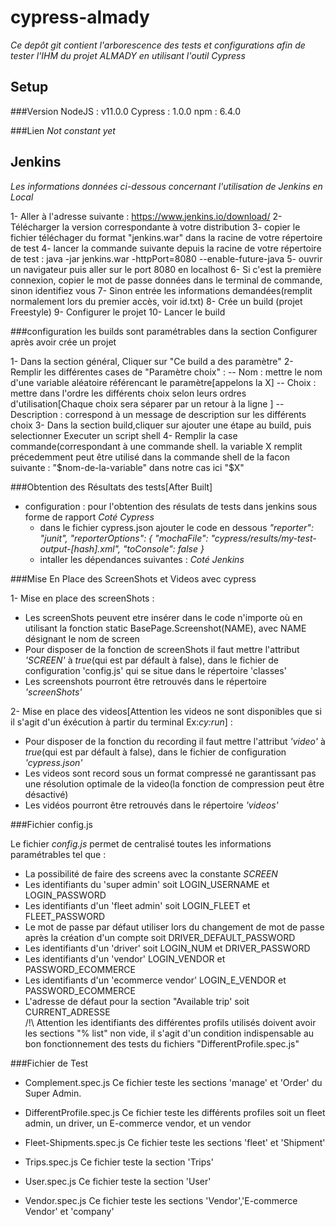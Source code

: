 # cypress-almady

*Ce depôt git contient l'arborescence des tests et configurations afin de tester
l'IHM  du projet ALMADY en utilisant l'outil Cypress*

## Setup

###Version
NodeJS : v11.0.0
Cypress : 1.0.0
npm : 6.4.0

###Lien
*Not constant yet*

## Jenkins

*Les informations données ci-dessous concernant l'utilisation de Jenkins en Local*

1- Aller à l'adresse suivante : https://www.jenkins.io/download/
2- Télécharger la version correspondante à votre distribution
3- copier le fichier téléchager du format "jenkins.war" dans la racine de votre répertoire de test
4- lancer la commande suivante depuis la racine de votre répertoire de test : java -jar jenkins.war -httpPort=8080 --enable-future-java
5- ouvrir un navigateur puis aller sur le port 8080 en localhost
6- Si c'est la première connexion, copier le mot de passe données dans le terminal de commande, sinon identifiez vous
7- Sinon entrée les informations demandées(remplit normalement lors du premier accès, voir id.txt)
8- Crée un build (projet Freestyle)
9- Configurer le projet
10- Lancer le build

###configuration
les builds sont paramétrables dans la section Configurer après avoir crée un projet

1- Dans la section général, Cliquer sur "Ce build a des paramètre"
2- Remplir les différentes cases de "Paramètre choix" :
   -- Nom  : mettre le nom d'une variable aléatoire référencant le paramètre[appelons la X]
   -- Choix : mettre dans l'ordre les différents choix selon leurs ordres d'utilisation[Chaque choix sera séparer par un retour à la ligne ]
   -- Description : correspond à un message de description sur les différents choix
3- Dans la section build,cliquer sur ajouter une étape au build, puis selectionner Executer un script shell
4- Remplir la case commande(correspondant à une commande shell. la variable X remplit précedemment peut être utilisé dans la commande shell de la facon suivante : "$nom-de-la-variable" dans notre cas ici "$X"


###Obtention des Résultats des tests[After Built]
  - configuration : pour l'obtention des résulats de tests dans jenkins sous forme de rapport
    *Coté Cypress*
    + dans le fichier cypress.json ajouter le code en dessous
      *"reporter": "junit",
      "reporterOptions": {
        "mochaFile": "cypress/results/my-test-output-[hash].xml",
        "toConsole": false
        }*
    + intaller les dépendances suivantes : 
    *Coté Jenkins*


###Mise En Place des ScreenShots et Videos avec cypress

1- Mise en place des screenShots :
   - Les screenShots peuvent etre insérer dans le code n'importe où en utilisant la fonction static BasePage.Screenshot(NAME), avec NAME désignant le nom de screen
   - Pour disposer de la fonction de screenShots il faut mettre l'attribut *'SCREEN'* à *true*(qui est par défault à false),
     dans le fichier de configuration 'config.js' qui se situe dans le répertoire 'classes'
   - Les screenshots pourront être retrouvés dans le répertoire *'screenShots'*

2- Mise en place des videos[Attention les videos ne sont disponibles que si il s'agit d'un éxécution à partir du terminal Ex:*cy:run*] :
   - Pour disposer de la fonction du recording il faut mettre l'attribut *'video'* à *true*(qui est par défault à false),
     dans le fichier de configuration *'cypress.json'*
   - Les videos sont record sous un format compressé ne garantissant pas une résolution optimale de la video(la fonction de compression peut être désactivé)
   - Les vidéos pourront être retrouvés dans le répertoire *'videos'*

###Fichier config.js

Le fichier *config.js* permet de centralisé toutes les informations paramétrables tel que : 
 - La possibilité de faire des screens avec la constante *SCREEN*
 - Les identifiants du 'super admin' soit LOGIN_USERNAME et LOGIN_PASSWORD
 - Les identifiants d'un 'fleet admin' soit LOGIN_FLEET et FLEET_PASSWORD
 - Le mot de passe par défaut utiliser lors du changement de mot de passe après la création d'un compte soit DRIVER_DEFAULT_PASSWORD
 - Les identifiants d'un 'driver' soit LOGIN_NUM et DRIVER_PASSWORD
 - Les identifiants d'un 'vendor' LOGIN_VENDOR et PASSWORD_ECOMMERCE
 - Les identifiants d'un 'ecommerce vendor' LOGIN_E_VENDOR et PASSWORD_ECOMMERCE
 - L'adresse de défaut pour la section "Available trip' soit CURRENT_ADRESSE  
 /!\ Attention les identifiants des différentes profils utilisés doivent avoir les sections "% list" non vide, il s'agit d'un condition indispensable au bon fonctionnement des tests du fichiers "DifferentProfile.spec.js" 

 ###Fichier de Test

- Complement.spec.js
  Ce fichier teste les sections 'manage' et 'Order' du Super Admin.

- DifferentProfile.spec.js
  Ce fichier teste les différents profiles soit un fleet admin, un driver, un E-commerce vendor, et un vendor

- Fleet-Shipments.spec.js
  Ce fichier teste les sections 'fleet' et 'Shipment'

- Trips.spec.js
  Ce fichier teste la section 'Trips'
 
- User.spec.js
  Ce fichier teste la section 'User'

- Vendor.spec.js
  Ce fichier teste les sections 'Vendor','E-commerce Vendor' et 'company' 

